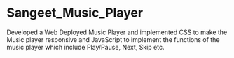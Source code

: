 # Sangeet_Music_Player
Developed a Web Deployed Music Player and implemented CSS to make the Music player responsive and JavaScript to implement the functions of the music player which include Play/Pause, Next, Skip etc.
